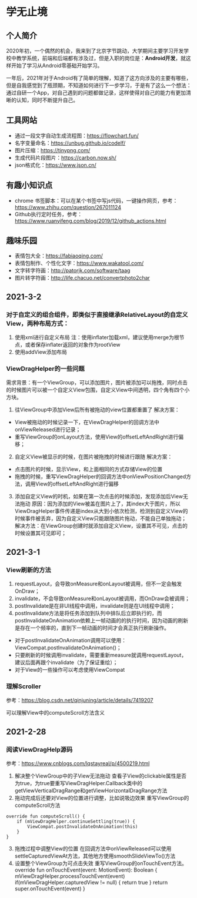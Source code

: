# 学无止境
## 个人简介
2020年初，一个偶然的机会，我来到了北京字节跳动，大学期间主要学习开发学校中教学系统，前端和后端都有涉及过，但是入职的岗位是：**Android开发**，就这样开始了学习从Android零基础开始学习。

一年后，2021年对于Android有了简单的理解，知道了这方向涉及的主要有哪些，但是自我感觉到了瓶颈期，不知道如何进行下一步学习，于是有了这么一个想法：通过自研一个App，对自己遇到的问题都做记录，这样使得对自己的能力有更加清晰的认知，同时不断提升自己。

## 工具网站
- 通过一段文字自动生成流程图：<https://flowchart.fun/>
- 名字变量命名：<https://unbug.github.io/codelf/>
- 图片压缩：<https://tinypng.com/>
- 生成代码片段图片：<https://carbon.now.sh/>
- json格式化：<https://www.json.cn/>

## 有趣小知识点
- chrome 书签脚本：可以在某个书签中写js代码，一键操作网页，参考：<https://www.zhihu.com/question/267011124>
- Github执行定时任务，参考：<https://www.ruanyifeng.com/blog/2019/12/github_actions.html>

## 趣味乐园
- 表情包大全：<https://fabiaoqing.com/>
- 表情包制作、个性化文字：<https://www.wakatool.com/>
- 文字转字符画：<http://patorjk.com/software/taag>
- 图片转字符画：<http://life.chacuo.net/convertphoto2char>

## 2021-3-2
### 对于自定义的组合组件，即类似于直接继承RelativeLayout的自定义View，两种布局方式：
1. 使用xml进行自定义布局
注：使用inflater加载xml，建议使用merge为根节点，或者保存inflater返回的对象作为rootView
2. 使用addView添加布局
### ViewDragHelper的一些问题
需求背景：有一个ViewGroup，可以添加图片，图片被添加可以拖拽，同时点击的时候图片可以被一个自定义View包围，自定义View中间透明，四个角有四个小方块。
1. 往ViewGroup中添加View后所有被拖动的view位置都重置了
解决方案：
- View被拖动的时候记录一下，在ViewDragHelper的回调方法中onViewReleased进行记录；
- 重写ViewGroup的onLayout方法，使用View的offsetLeftAndRight进行偏移；
2. 自定义View被显示的时候，在图片被拖拽的时候进行跟随
解决方案：
- 点击图片的时候，显示View，和上面相同的方式存储View的位置
- 拖拽的时候，重写ViewDragHelper的回调方法中onViewPositionChanged方法，调用View的offsetLeftAndRight进行偏移
3. 添加自定义View的时机，如果在第一次点击的时候添加，发现添加后View无法拖动
原因：因为添加的View被盖在图片上了，其index大于图片，所以ViewDragHelper事件传递是index从大到小依次检测，检测到自定义View的时候事件被丢弃，因为自定义View只能跟随图片拖动，不能自己单独拖动；
解决方法：在ViewGroup创建时就添加自定义View，设置其不可见，点击的时候设置其可见即可；

## 2021-3-1
### View刷新的方法
1. requestLayout，会导致onMeasure和onLayout被调用，但不一定会触发OnDraw；
2. invalidate，不会导致onMeasure和onLayout被调用，而OnDraw会被调用；
3. postInvalidate是在非UI线程中调用，invalidate则是在UI线程中调用；
4. postInvalidate方法是将任务添加到队列中排队后立即执行的，而postInvalidateOnAnimation依赖上一帧动画的的执行时间，因为动画的刷新是存在一个频率的，直到下一帧动画的时间才会真正执行刷新操作。

- 对于postInvalidateOnAnimation调用可以使用：ViewCompat.postInvalidateOnAnimation()；
- 只要刷新的时候调用invalidate，需要重新measure就调用requestLayout，建议后面再跟个invalidate（为了保证重绘）；
- 对于View的一些操作可以考虑使用ViewCompat
### 理解Scroller
参考：<https://blog.csdn.net/qinjuning/article/details/7419207>

可以理解View中的computeScroll方法含义

## 2021-2-28
### 阅读ViewDragHelp源码
参考：<https://www.cnblogs.com/lqstayreal/p/4500219.html>
1. 解决整个ViewGroup中的子View无法拖动
查看子View的clickable属性是否为true，为true要重写ViewDragHelper.Callback类中的getViewVerticalDragRange和getViewHorizontalDragRange方法
2. 拖动完成后还要对View的位置进行调整，比如说吸边效果
重写ViewGroup的computeScroll方法
```
override fun computeScroll() {
    if (mViewDragHelper.continueSettling(true)) {
        ViewCompat.postInvalidateOnAnimation(this)
    }
}
```
3. 拖拽过程中调整View的位置
在回调方法中onViewReleased可以使用settleCapturedViewAt方法，其他地方使用smoothSlideViewTo()方法
4. 设置整个ViewGroup为可点击失效
重写ViewGroup的onTouchEvent方法。
override fun onTouchEvent(event: MotionEvent): Boolean {
    mViewDragHelper.processTouchEvent(event)
    if(mViewDragHelper.capturedView != null) {
        return true
    }
    return super.onTouchEvent(event)
}
